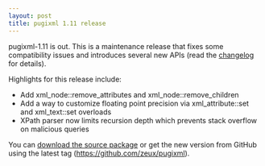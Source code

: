 ```yaml
---
layout: post
title: pugixml 1.11 release
---
```


pugixml-1.11 is out. This is a maintenance release that fixes some compatibility issues and introduces several new APIs (read the [changelog](/docs/manual.html#v1.11) for details).

Highlights for this release include:

* Add xml_node::remove_attributes and xml_node::remove_children
* Add a way to customize floating point precision via xml_attribute::set and xml_text::set overloads
* XPath parser now limits recursion depth which prevents stack overflow on malicious queries

You can [download the source package](https://github.com/zeux/pugixml/releases/download/v1.11/pugixml-1.11.zip) or get the new version from GitHub using the latest tag (https://github.com/zeux/pugixml).
